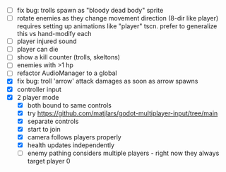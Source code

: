 - [ ] fix bug: trolls spawn as "bloody dead body" sprite
- [ ] rotate enemies as they change movement direction (8-dir like player)
  requires setting up animations like "player" tscn. prefer to generalize this vs hand-modify each
- [ ] player injured sound
- [ ] player can die
- [ ] show a kill counter (trolls, skeltons)
- [ ] enemies with >1 hp
- [ ] refactor AudioManager to a global
- [x] fix bug: troll 'arrow' attack damages as soon as arrow spawns
- [x] controller input
- [x] 2 player mode
  - [x] both bound to same controls
  - [x] try https://github.com/matjlars/godot-multiplayer-input/tree/main
  - [x] separate controls
  - [x] start to join
  - [x] camera follows players properly
  - [x] health updates independently
  - [ ] enemy pathing considers multiple players - right now they always target player 0
